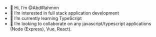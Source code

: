 - 👋 Hi, I’m @AbdlRahmnn
- 👀 I’m interested in full stack application development
- 🌱 I’m currently learning TypeScript 
- 💞️ I’m looking to collaborate on any javascript/typescript applications (Node (Express), Vue, React).

<!---
AbdlRahmnn/AbdlRahmnn is a ✨ special ✨ repository because its `README.md` (this file) appears on your GitHub profile.
You can click the Preview link to take a look at your changes.
--->
